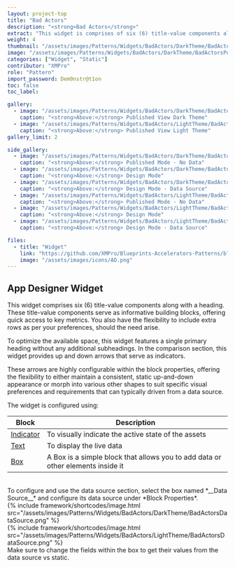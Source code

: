 ```yaml
---
layout: project-top
title: "Bad Actors"
description: "<strong>Bad Actors</strong>"
extract: "This widget is comprises of six (6) title-value components along with a heading. These title-value components serve as informative building blocks, offering quick access to key metrics."
weight: 4
thumbnail: "/assets/images/Patterns/Widgets/BadActors/DarkTheme/BadActorsPublishedMode.png"
image: "/assets/images/Patterns/Widgets/BadActors/DarkTheme/BadActorsPublishedMode.png"
categories: ["Widget", "Static"]
contributor: "XMPro"
role: "Pattern"
import_password: Dem0nstr@t1on
toc: false
toc_label: 

gallery:
  - image: "/assets/images/Patterns/Widgets/BadActors/DarkTheme/BadActorsPublishedModewithData.png"
    caption: "<strong>Above:</strong> Published View Dark Theme"
  - image: "/assets/images/Patterns/Widgets/BadActors/LightTheme/BadActorsPublishedModewithData.png"
    caption: "<strong>Above:</strong> Published View Light Theme"
gallery_limit: 2

side_gallery:
  - image: "/assets/images/Patterns/Widgets/BadActors/DarkTheme/BadActorsPublishedMode.png"
    caption: "<strong>Above:</strong> Published Mode - No Data"
  - image: "/assets/images/Patterns/Widgets/BadActors/DarkTheme/BadActorsDesignMode.png"
    caption: "<strong>Above:</strong> Design Mode"
  - image: "/assets/images/Patterns/Widgets/BadActors/DarkTheme/BadActorsDataSource.png"
    caption: "<strong>Above:</strong> Design Mode - Data Source"
  - image: "/assets/images/Patterns/Widgets/BadActors/LightTheme/BadActorsPublishedMode.png"
    caption: "<strong>Above:</strong> Published Mode - No Data"
  - image: "/assets/images/Patterns/Widgets/BadActors/LightTheme/BadActorsDesignMode.png"
    caption: "<strong>Above:</strong> Design Mode"
  - image: "/assets/images/Patterns/Widgets/BadActors/LightTheme/BadActorsDataSource.png"
    caption: "<strong>Above:</strong> Design Mode - Data Source"

files:
  - title: "Widget"
    link: "https://github.com/XMPro/Blueprints-Accelerators-Patterns/blob/master/Patterns/Widgets/Bad%20Actors.xwid"
    image: "/assets/images/icons/AD.png"
---
```


## App Designer Widget
This widget comprises six (6) title-value components along with a heading. These title-value components serve as informative building blocks, offering quick access to key metrics. You also have the flexibility to include extra rows as per your preferences, should the need arise. 

To optimize the available space, this widget features a single primary heading without any additional subheadings. In the comparison section, this widget provides up and down arrows that serve as indicators. 

These arrows are highly configurable within the block properties, offering the flexibility to either maintain a consistent, static up-and-down appearance or morph into various other shapes to suit specific visual preferences and requirements that can typically driven from a data source.

The widget is configured using: 

| Block                                  | Description                                                  |
| -------------------------------------- | ------------------------------------------------------------ |
| [Indicator](https://documentation.xmpro.com/blocks-toolbox/basic/indicator) | To visually indicate the active state of the assets |
| [Text](https://documentation.xmpro.com/blocks-toolbox/basic/text) | To display the live data |
| [Box](https://documentation.xmpro.com/blocks-toolbox/layout/box-and-data-repeater-box) | A Box is a simple block that allows you to add data or other elements inside it |

<br />
To configure and use the data source section, select the box named *__Data Source__* and configure its data source under *Block Properties*.  
<div class="inline_image">{% include framework/shortcodes/image.html src="/assets/images/Patterns/Widgets/BadActors/DarkTheme/BadActorsDataSource.png" %}</div>
<div class="inline_image">{% include framework/shortcodes/image.html src="/assets/images/Patterns/Widgets/BadActors/LightTheme/BadActorsDataSource.png" %}</div>
Make sure to change the fields within the box to get their values from the data source vs static.
